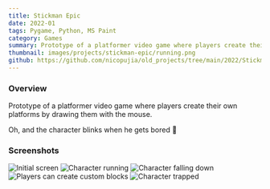```yaml
---
title: Stickman Epic
date: 2022-01
tags: Pygame, Python, MS Paint
category: Games
summary: Prototype of a platformer video game where players create their own platforms by drawing them with the mouse.
thumbnail: images/projects/stickman-epic/running.png
github: https://github.com/nicopujia/old_projects/tree/main/2022/Stickman%20Epic
---
```


### Overview

Prototype of a platformer video game where players create their own platforms by drawing them with the mouse.

Oh, and the character blinks when he gets bored 👀

### Screenshots

![Initial screen]({static}/images/projects/stickman-epic/initial.png)
![Character running]({static}/images/projects/stickman-epic/running.png)
![Character falling down]({static}/images/projects/stickman-epic/falling.png)
![Players can create custom blocks]({static}/images/projects/stickman-epic/custom-blocks.png)
![Character trapped]({static}/images/projects/stickman-epic/trapped.png)

